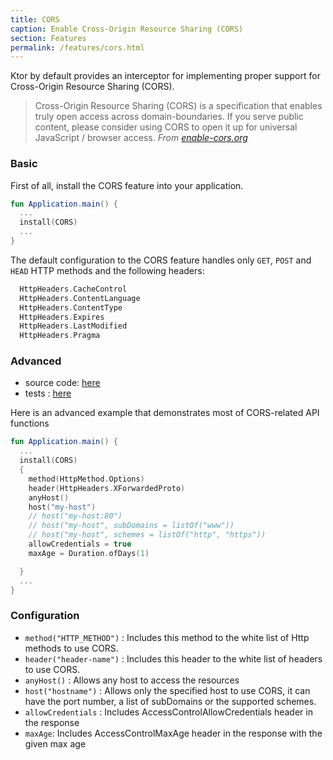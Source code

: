 ```yaml
---
title: CORS
caption: Enable Cross-Origin Resource Sharing (CORS) 
section: Features
permalink: /features/cors.html
---
```


Ktor by default provides an interceptor for implementing proper support for Cross-Origin Resource Sharing (CORS).

> Cross-Origin Resource Sharing (CORS) is a specification that enables truly open access across domain-boundaries. If you serve public content, please consider using CORS to open it up for universal JavaScript / browser access. 
*From [enable-cors.org](http://enable-cors.org/)*

### Basic
First of all, install the CORS feature into your application.

```kotlin
fun Application.main() {
  ...
  install(CORS)
  ...
}
```

The default configuration to the CORS feature handles only `GET`, `POST` and `HEAD` HTTP methods and the following headers:

```kotlin
  HttpHeaders.CacheControl
  HttpHeaders.ContentLanguage
  HttpHeaders.ContentType
  HttpHeaders.Expires
  HttpHeaders.LastModified
  HttpHeaders.Pragma
```

### Advanced

 - source code:  [here](https://github.com/Kotlin/ktor/blob/master/ktor-core/src/org/jetbrains/ktor/features/CORS.kt)
 - tests :  [here](https://github.com/Kotlin/ktor/blob/master/ktor-core-tests/test/org/jetbrains/ktor/tests/http/CORSTest.kt)

Here is an advanced example that demonstrates most of CORS-related API functions

```kotlin
fun Application.main() {
  ...
  install(CORS)
  {
    method(HttpMethod.Options)
    header(HttpHeaders.XForwardedProto)
    anyHost()
    host("my-host")
    // host("my-host:80")
    // host("my-host", subDomains = listOf("www"))
    // host("my-host", schemes = listOf("http", "https"))
    allowCredentials = true
    maxAge = Duration.ofDays(1)

  }
  ...
}
```

### Configuration

- `method("HTTP_METHOD")` : Includes this method to the white list of Http methods to use CORS.
- `header("header-name")` : Includes this header to the white list of headers to use CORS.
- `anyHost()` : Allows any host to access the resources
- `host("hostname")` : Allows only the specified host to use CORS, it can have the port number, a list of subDomains or the supported schemes.
- `allowCredentials` : Includes AccessControlAllowCredentials header in the response
- `maxAge`: Includes AccessControlMaxAge header in the response with the given max age
